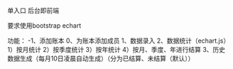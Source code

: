 单入口 后台即前端

要求使用bootstrap echart

功能：
-1、添加账本
0、为账本添加成员
1、数据录入
2、数据统计（echart.js）
    1）按月统计
    2）按季度统计
    3）按年统计
    4）按月、季度、年进行结算
3、历史数据生成（每月10日凌晨自动生成）（分为已结算、未结算（默认））